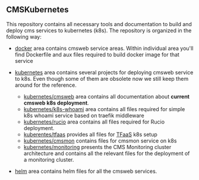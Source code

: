 ## CMSKubernetes
This repository contains all necessary tools and documentation to
build and deploy cms services to kubernetes (k8s). The repository
is organized in the following way:

- [docker](https://github.com/dmwm/CMSKubernetes/tree/master/docker)
area contains cmsweb service areas. Within individual area you'll find
Dockerfile and aux files required to build docker image for that service
- [kubernetes](https://github.com/dmwm/CMSKubernetes/tree/master/kubernetes)
area contains several projects for deploying cmsweb service to k8s.
Even though some of them are obsolete now we still keep them around for
the reference.
  - [kubernetes/cmsweb](https://github.com/dmwm/CMSKubernetes/tree/master/kubernetes/cmsweb)
  area contains all documentation about **current cmsweb k8s deployment**. 
   <!---
  - [kubernetes/traefik](https://github.com/dmwm/CMSKubernetes/tree/master/kubernetes/cmsweb-nginx)
  area contains previous cmsweb deployment using traefik middleware
    --->
  - [kubernetes/k8s-whoami](https://github.com/dmwm/CMSKubernetes/tree/master/kubernetes/whoami)
  area contains all files required for simple k8s whoami service based on
  traefik middleware
  <!---
  - [kubernetes/k8s-whoami-nginx](https://github.com/dmwm/CMSKubernetes/tree/master/kubernetes/k8s-whoami-nginx)
  area contains all files required for simple k8s whoami service based on nginx
  middleware
  --->
  - [kubernetes/rucio](https://github.com/dmwm/CMSKubernetes/tree/master/kubernetes/rucio)
  area contains all files required for Rucio deployment.
  - [kuberentes/tfaas](https://github.com/dmwm/CMSKubernetes/tree/master/kubernetes/tfaas)
  provides all files for [TFaaS](https://github.com/vkuznet/TFaaS) k8s setup
  - [kubernetes/cmsmon](https://github.com/dmwm/CMSKubernetes/tree/master/kubernetes/cmsmon)
  contains files for cmsmon service on k8s
  - [kubernetes/monitoring](https://github.com/dmwm/CMSKubernetes/blob/master/kubernetes/monitoring)
  presents the CMS Monitoring cluster architecture and contains all the relevant files for the deployment of a monitoring cluster.

- [helm](https://github.com/dmwm/CMSKubernetes/tree/master/helm) area contains helm files for all the cmsweb services.
